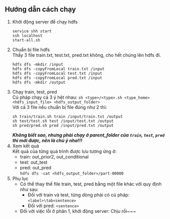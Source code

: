 ## Hướng dẫn cách chạy
1. Khởi động server để chạy hdfs
   ```
   service shh start
   ssh localhost
   start-all.sh
   ```
2. Chuẩn bị file hdfs \
   Thấy 3 file train.txt, test.txt, pred.txt không, cho hết chúng lên hdfs đi.
   ```
   hdfs dfs -mkdir /input
   hdfs dfs -copyFromLocal train.txt /input
   hdfs dfs -copyFromLocal test.txt /input
   hdfs dfs -copyFromLocal pred.txt /input
   hdfs dfs -mkdir /output
   ```
3. Chạy train, test, pred \
   Cú pháp chạy cả 3 ý hệt nhau: `sh <type>/<type>.sh <type_home> <hdfs_input_file> <hdfs_output_folder>` \
   Với cả 3 file nếu chuẩn bị file đúng như 2 thì:
   ```
   sh train/train.sh train /input/train.txt /output
   sh test/test.sh test /input/test.txt /output
   sh pred/pred.sh pred /input/pred.txt /output
   ```
   ***Không biết sao, nhưng phải chạy ở parent_folder của `train`, `test`, `pred` thì mới được, nên là chú ý nha!!!***
5. Xem kết quả \
   Kết quả của từng quá trình được lưu tương ứng ở:
   - train: out_prior2, out_conditional
   - test: out_test
   - pred: out_pred \
   `hdfs dfs -cat <hdfs_output_folder>/part-00000`
6. Phụ lục
   * Có thể thay thế file train, test, pred bằng một file khác với quy định như sau:
     - Đối với train và test, từng dòng phải có cú pháp: `<label>\tab<sentence>`
     - Đối với pred: `<sentence>`
   * Đối với việc lỗi ở phân 1, khởi động server: Chịu rồi~~~
